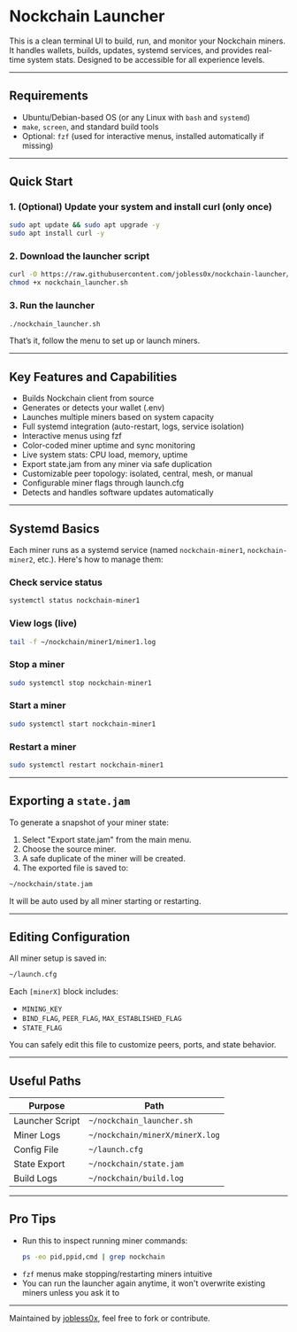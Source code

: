 # Nockchain Launcher

This is a clean terminal UI to build, run, and monitor your Nockchain miners. It handles wallets, builds, updates, systemd services, and provides real-time system stats. Designed to be accessible for all experience levels.

---

## Requirements

- Ubuntu/Debian-based OS (or any Linux with `bash` and `systemd`)
- `make`, `screen`, and standard build tools
- Optional: `fzf` (used for interactive menus, installed automatically if missing)

---

## Quick Start

### 1. (Optional) Update your system and install curl (only once)
```bash
sudo apt update && sudo apt upgrade -y
sudo apt install curl -y
```

### 2. Download the launcher script
```bash
curl -O https://raw.githubusercontent.com/jobless0x/nockchain-launcher/main/nockchain_launcher.sh
chmod +x nockchain_launcher.sh
```

### 3. Run the launcher
```bash
./nockchain_launcher.sh
```

That’s it, follow the menu to set up or launch miners.

---

## Key Features and Capabilities

- Builds Nockchain client from source
- Generates or detects your wallet (.env)
- Launches multiple miners based on system capacity
- Full systemd integration (auto-restart, logs, service isolation)
- Interactive menus using fzf
- Color-coded miner uptime and sync monitoring
- Live system stats: CPU load, memory, uptime
- Export state.jam from any miner via safe duplication
- Customizable peer topology: isolated, central, mesh, or manual
- Configurable miner flags through launch.cfg
- Detects and handles software updates automatically

---

## Systemd Basics

Each miner runs as a systemd service (named `nockchain-miner1`, `nockchain-miner2`, etc.). Here's how to manage them:

### Check service status
```bash
systemctl status nockchain-miner1
```

### View logs (live)
```bash
tail -f ~/nockchain/miner1/miner1.log
```

### Stop a miner
```bash
sudo systemctl stop nockchain-miner1
```

### Start a miner
```bash
sudo systemctl start nockchain-miner1
```

### Restart a miner
```bash
sudo systemctl restart nockchain-miner1
```

---

## Exporting a `state.jam`

To generate a snapshot of your miner state:

1. Select "Export state.jam" from the main menu.
2. Choose the source miner.
3. A safe duplicate of the miner will be created.
4. The exported file is saved to:

```bash
~/nockchain/state.jam
```

It will be auto used by all miner starting or restarting.

---

## Editing Configuration

All miner setup is saved in:

```bash
~/launch.cfg
```

Each `[minerX]` block includes:

- `MINING_KEY`
- `BIND_FLAG`, `PEER_FLAG`, `MAX_ESTABLISHED_FLAG`
- `STATE_FLAG`

You can safely edit this file to customize peers, ports, and state behavior.

---

## Useful Paths

| Purpose           | Path                                  |
|-------------------|----------------------------------------|
| Launcher Script   | `~/nockchain_launcher.sh`             |
| Miner Logs        | `~/nockchain/minerX/minerX.log`       |
| Config File       | `~/launch.cfg`                        |
| State Export      | `~/nockchain/state.jam`               |
| Build Logs        | `~/nockchain/build.log`               |

---

## Pro Tips

- Run this to inspect running miner commands:
  ```bash
  ps -eo pid,ppid,cmd | grep nockchain
  ```
- `fzf` menus make stopping/restarting miners intuitive
- You can run the launcher again anytime, it won't overwrite existing miners unless you ask it to

---

Maintained by [jobless0x](https://github.com/jobless0x), feel free to fork or contribute.
